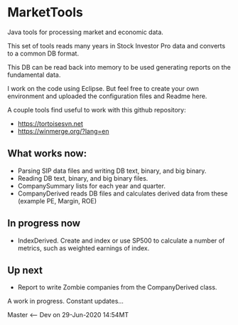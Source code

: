 # MarketTools
Java tools for processing market and economic data.

This set of tools reads many years in Stock Investor Pro data and converts to a common DB format.

This DB can be read back into memory to be used generating reports on the fundamental data.

I work on the code using Eclipse. But feel free to create your own environment and uploaded the configuration files and Readme here.

A couple tools find useful to work with this github repository:

* https://tortoisesvn.net
* https://winmerge.org/?lang=en

## What works now:
* Parsing SIP data files and writing DB text, binary, and big binary.
* Reading DB text, binary, and big binary files.
* CompanySummary lists for each year and quarter.
* CompanyDerived reads DB files and calculates derived data from these (example PE, Margin, ROE)

## In progress now
* IndexDerived. Create and index or use SP500 to calculate a number of metrics, such as weighted earnings of index.

## Up next
* Report to write Zombie companies from the CompanyDerived class.

A work in progress. Constant updates...

Master <-- Dev on 29-Jun-2020 14:54MT
